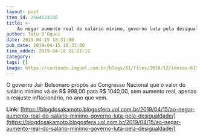 ```yaml
---
layout: post
item_id: 2564123198
title: >-
    Ao negar aumento real do salário mínimo, governo luta pela desigualdade
author: Tatu D'Oquei
date: 2019-04-15 18:31:00
pub_date: 2019-04-15 18:31:00
time_added: 2019-04-18 21:21:12
category: 
tags: []
image: https://conteudo.imguol.com.br/blogs/61/files/2018/12/idosoo-615x300.jpeg
---
```


O governo Jair Bolsonaro propôs ao Congresso Nacional que o valor do salário mínimo vá de R$ 998,00 para R$ 1040,00, sem aumento real, apenas o reajuste inflacionário, no ano que vem.

**Link:** [https://blogdosakamoto.blogosfera.uol.com.br/2019/04/15/ao-negar-aumento-real-do-salario-minimo-governo-luta-pela-desigualdade/](https://blogdosakamoto.blogosfera.uol.com.br/2019/04/15/ao-negar-aumento-real-do-salario-minimo-governo-luta-pela-desigualdade/)

